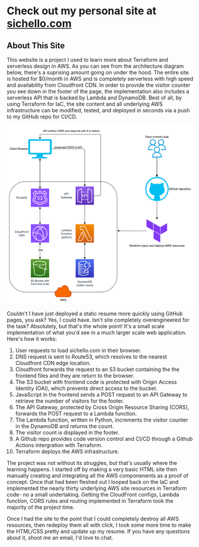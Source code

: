 # Check out my personal site at [sichello.com](http://sichello.com) 

## About This Site

This website is a project I used to learn more about Terraform and serverless design in AWS. As you can see from the architecture diagram below, there's a suprising amount going on under the hood. The entire site is hosted for $0/month in AWS and is completely serverless with high speed and availability from Cloudfront CDN. In order to provide the visitor counter you see down in the footer of the page, the implementation also includes a serverless API that is backed by Lambda and DynamoDB. Best of all, by using Terraform for IaC, the site content and all underlying AWS infrastructure can be modified, tested, and deployed in seconds via a push to my GitHub repo for CI/CD.

![Site Architecture](/src/assets//img/architecture.png)


Couldn't I have just deployed a static resume more quickly using GitHub pages, you ask? Yes, I could have. Isn't site completely overengineered for the task? Absolutely, but that's the whole point! It's a small scale implementation of what you'd see in a much larger scale web application. Here's how it works:

1. User requests to load sichello.com in their browser.
1. DNS request is sent to Route53, which resolves to the nearest Cloudfront CDN edge location.
1. Cloudfront forwards the request to an S3 bucket containing the the frontend files and they are return to the browser.
1. The S3 bucket with frontend code is protected with Origin Access Identity (OAI), which prevents direct access to the bucket.
1. JavaScript in the frontend sends a POST request to an API Gateway to retrieve the number of visitors for the footer.
1. The API Gateway, protected by Cross Origin Resource Sharing (CORS), forwards the POST request to a Lambda function.
1. The Lambda function, written in Python, increments the visitor counter in the DynamoDB and returns the count.
1. The visitor count is displayed in the footer.
1. A Github repo provides code version control and CI/CD through a Github Actions intergration with Terraform.
1. Terraform deploys the AWS infrastructure.

The project was not without its struggles, but that's usually where the learning happens. I started off by making a very basic HTML site then manually creating and integrating all the AWS componenents as a proof of concept. Once that had been fleshed out I looped back on the IaC and implemented the nearly thirty underlying AWS site resources in Terraform code- no a small undertaking. Getting the CloudFront configs, Lambda function, CORS rules and routing implemented in Terraform took the majority of the project time.

Once I had the site to the point that I could completely destroy all AWS resources, then redeploy them all with click, I took some more time to make the HTML/CSS pretty and update up my resume. If you have any questions about it, shoot me an email, I'd love to chat.

